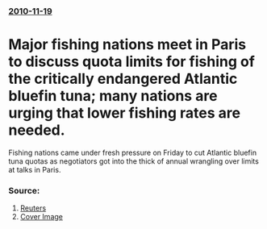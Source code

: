### [2010-11-19](/news/2010/11/19/index.md)

# Major fishing nations meet in Paris to discuss quota limits for fishing of the critically endangered Atlantic bluefin tuna; many nations are urging that lower fishing rates are needed.

Fishing nations came under fresh pressure on Friday to cut Atlantic bluefin tuna quotas as negotiators got into the thick of annual wrangling over limits at talks in Paris.


### Source:

1. [Reuters](http://www.reuters.com/article/idUSTRE6AI2XX20101119)
1. [Cover Image](http://s1.reutersmedia.net/resources/r/?m=02&d=20101119&t=2&i=253118616&w=&fh=545px&fw=&ll=&pl=&sq=&r=2010-11-19T221705Z_01_BTRE6AI1PWK00_RTROPTP_0_ITALY-FISHING-TUNA)
